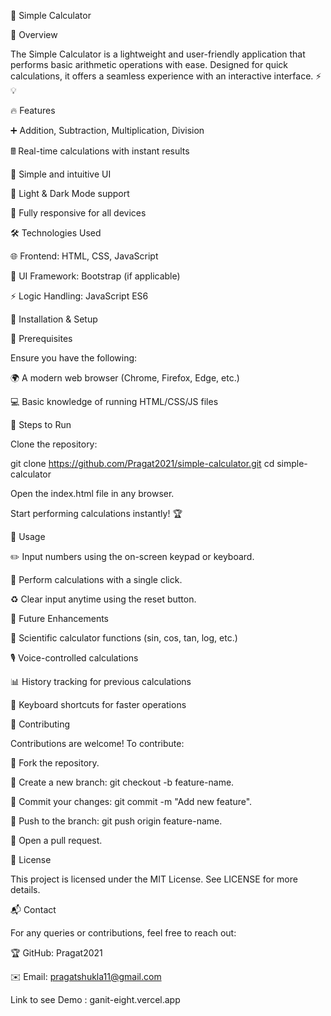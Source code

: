🧮 Simple Calculator

📌 Overview

The Simple Calculator is a lightweight and user-friendly application that performs basic arithmetic operations with ease. Designed for quick calculations, it offers a seamless experience with an interactive interface. ⚡💡

🔥 Features

➕ Addition, Subtraction, Multiplication, Division

🖩 Real-time calculations with instant results

🎨 Simple and intuitive UI

🌙 Light & Dark Mode support

📱 Fully responsive for all devices

🛠 Technologies Used

🌐 Frontend: HTML, CSS, JavaScript

🎨 UI Framework: Bootstrap (if applicable)

⚡ Logic Handling: JavaScript ES6

🚀 Installation & Setup

🔧 Prerequisites

Ensure you have the following:

🌍 A modern web browser (Chrome, Firefox, Edge, etc.)

💻 Basic knowledge of running HTML/CSS/JS files

📌 Steps to Run

Clone the repository:

git clone https://github.com/Pragat2021/simple-calculator.git
cd simple-calculator

Open the index.html file in any browser.

Start performing calculations instantly! 🏆

🎯 Usage

✏️ Input numbers using the on-screen keypad or keyboard.

🔢 Perform calculations with a single click.

♻️ Clear input anytime using the reset button.

🔮 Future Enhancements

📝 Scientific calculator functions (sin, cos, tan, log, etc.)

🎙 Voice-controlled calculations

📊 History tracking for previous calculations

📌 Keyboard shortcuts for faster operations

🤝 Contributing

Contributions are welcome! To contribute:

🍴 Fork the repository.

🌿 Create a new branch: git checkout -b feature-name.

📝 Commit your changes: git commit -m "Add new feature".

🚀 Push to the branch: git push origin feature-name.

📨 Open a pull request.

📜 License

This project is licensed under the MIT License. See LICENSE for more details.

📬 Contact

For any queries or contributions, feel free to reach out:

🏆 GitHub: Pragat2021

✉️ Email: pragatshukla11@gmail.com

Link to see Demo : ganit-eight.vercel.app
